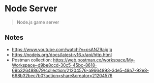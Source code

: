 # Node Server

> Node.js game server

## Notes

- https://www.youtube.com/watch?v=osANZ9aigIg
- https://nodejs.org/docs/latest-v16.x/api/http.html
- Postman collection: https://web.postman.co/workspace/My-Workspace~d9be8ccd-30c5-45bc-8618-69b326488679/collection/21204576-a9664893-3de5-49a7-92e8-668b32bec7b0?action=share&creator=21204576
